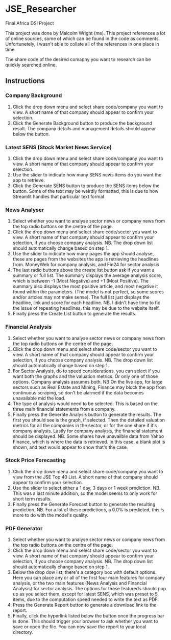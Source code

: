 # JSE_Researcher
Final Africa DSI Project

This project was done by Malcolm Wright (me). This project references a lot of online sources, some of which can be found in the code as comments. Unfortunetely, I wasn't able to collate all of the references in one place in time. 

The share code of the desired comapny you want to research can be quickly searched online.

## Instructions
### Company Background

1. Click the drop down menu and select share code/company you want to view. A short name of that company should appear to confirm your selection.
2. Click the Generate Background button to produce the background result. The company details and management details should appear below the button.

### Latest SENS (Stock Market News Service)

1. Click the drop down menu and select share code/company you want to view. A short name of that company should appear to confirm your selection.
2. Use the slider to indicate how many SENS news items do you want the app to retrieve.
3. Click the Generate SENS button to produce the SENS items below the button. Some of the text may be weirdly formatted, this is due to how Streamlit handles that particular text format

### News Analyser

1. Select whether you want to analyse sector news or company news from the top radio buttons on the centre of the page.
2. Click the drop down menu and select share code/sector you want to view. A short name of that company should appear to confirm your selection, if you choose company analysis.
NB. The drop down list should automatically change based on step 1.
3. Use the slider to indicate how many pages the app should analyse, these are pages from the websites the app is retrieving the headlines from. MoneyWeb for company analysis, and Fin24 for sector analysis
4. The last radio buttons above the create list button ask if you want a summary or full list. The summary displays the average analysis score, which is between -1 (Most Negative) and +1 (Most Positive). 
The summary also displays the most positive article, and most negative it found within the parameters. (The model is not perfect, so some scores and/or artcles may not make sense). 
The full list just displays the headline, link and score for each headline. NB. I didn't have time to fix the issue of repeating headlines, this may be due to the website itself.
5. Finally press the Create List button to generate the results. 

### Financial Analysis

1. Select whether you want to analyse sector news or company news from the top radio buttons on the centre of the page.
2. Click the drop down menu and select share code/sector you want to view. A short name of that company should appear to confirm your selection, if you choose company analysis.
NB. The drop down list should automatically change based on step 1.
3. For Sector Analysis, do to speed considerations, you can select if you want both the graphs and the valuation metrics. Or only one of those options. Company analysis assumes both. NB On the live app, for large sectors such as Real Estate and Mining, Finance may block the app from continuous scraping, so don't be alarmed if the data becomes unavailable mid the load.
4. The type of analysis would need to be selected. This is based on the three main financial statements from a company. 
5. Finally press the Generate Analysis button to generate the results. The first you should see is the graph, if selected. Then the detailed valuation metrics for all the companies in the sector, or for the one share if it's company analysis. Lastly for company analysis, the financial statement should be displayed. NB. Some shares have unavailble data from Yahoo Finance, which is where the data is retrieved. In this case, a blank plot is shown, and text would appear to show that's the case.

### Stock Price Forecasting

1. Click the drop down menu and select share code/company you want to view from the JSE Top 40 List. A short name of that company should appear to confirm your selection.
2. Use the slider to select either a 1 day, 3 days or 1 week prediction. NB. This was a last minute addition, so the model seems to only work for short term results. 
3. Finally press the Generate Forecast button to generate the resulting prediction. NB. For a lot of these predictions, a 0.0% is predicted, this is more to do with the model's quality. 

### PDF Generator
1. Select whether you want to analyse sector news or company news from the top radio buttons on the centre of the page.
2. Click the drop down menu and select share code/sector you want to view. A short name of that company should appear to confirm your selection, if you choose company analysis.
NB. The drop down list should automatically change based on step 1.
3. Below the drop dow list, there's a category box with default options. Here you can place any or all of the first four main features for company analysis, or the two main features (News Analysis and Financial Analysis) for sector analysis. The options for these featureds should pop up as you select them, except for latest SENS, which was preset to 5 items, due to the computation speed needed to write the text as PDF.
4. Press the Generate Report button to generate a download link to the report.
5. Finally, click the hyperlink listed below the button once the progress bar is done. This should trigger your browser to ask whether you want to save or open the file. You can now save the report to your local directory. 
